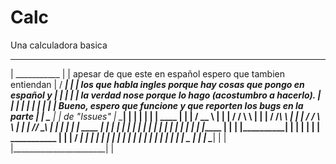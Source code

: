 # Calc
Una calculadora basica
________________________    _________
|    ___________        |  |    apesar de que este en español espero que tambien entiendan 
|  /   _________|       |  |    los que habla ingles porque hay cosas que pongo en español y
|  |  |                 |  |    la verdad nose porque lo hago (acostumbro a hacerlo).
|  |  |                 |  |
|  |  |                 |  |    Bueno, espero que funcione y que reporten los bugs en la parte
|  |  \_________        |  |    de "Issues"
|  \____________|       |  |
|                       |  |
|        ____           |  |
|       / __ \          |  |
|      / /  \ \         |  |
|     / /____\ \        |  |
|    / /      \ \       |  |
|   /_/        \_\      |  |
|                       |  |
|   ____                |  |
|   |  |                |  |
|   |  |                |  |
|   |  |                |  |
|   |  |_______         |  |
|   |__________|        |  |
|                       |  |
|    ___________        |  |
|  /   _________|       |  |
|  |  |                 |  |
|  |  |                 |  |
|  |  |                 |  |
|  |  \_________        |  |
|  \____________|       |  |
|_______________________|  |
 
 
 
 
 
 
   
